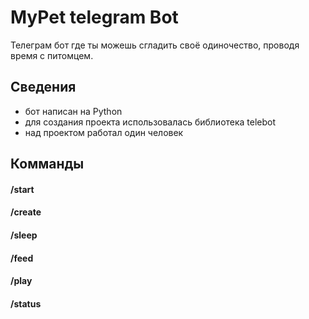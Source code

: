 # MyPet telegram Bot

Телеграм бот где ты можешь сгладить своё одиночество, проводя время с питомцем.

## Сведения
- бот написан на Python
- для создания проекта использовалась библиотека telebot
- над проектом работал один человек

## Комманды

#### /start

#### /create
#### /sleep
#### /feed
#### /play
#### /status
  


